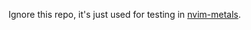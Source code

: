 Ignore this repo, it's just used for testing in [nvim-metals](https://github.com/scalameta/nvim-metals).


